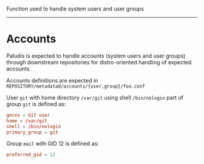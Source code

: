 Function used to handle system users and user groups

---

# Accounts

Paludis is expected to handle accounts (system users and user groups) through downstream repositories for distro-oriented handling of expected accounts.

Accounts definitions are expected in `REPOSITORY/metadatad/accounts/{user,group}/foo.conf`

User `git` with home directory `/var/git` using shell `/bin/nologin` part of group `git` is defined as:

```conf
gecos = Git user
home = /var/git
shell = /bin/nologin
primary_group = git
```

Group `mail` with GID 12 is defined as:

```conf
preferred_gid = 12
```